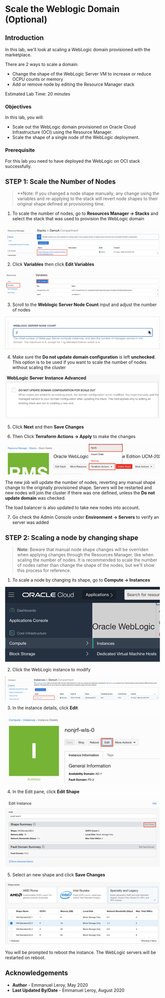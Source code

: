 # Scale the Weblogic Domain (Optional)

## Introduction

In this lab, we'll look at scaling a WebLogic domain provisioned with the marketplace.

There are 2 ways to scale a domain:

- Change the shape of the WebLogic Server VM to increase or reduce OCPU counts or memory
- Add or remove node by editing the Resource Manager stack

Estimated Lab Time: 20 minutes

### Objectives

In this lab, you will:

- Scale out the WebLogic domain provisioned on Oracle Cloud Infrastructure (OCI) using the Resource Manager.
- Scale the shape of a single node of the WebLogic deployment.

### Prerequisite

For this lab you need to have deployed the WebLogic on OCI stack successfully.

## **STEP 1:** Scale the Number of Nodes

>**Note: If you changed a node shape manually, any change using the variables and re-applying to the stack will revert node shapes to their original shape defined at provisioning time.

1. To scale the number of nodes, go to **Resources Manager -> Stacks** and select the stack that was used to provision the WebLogic domain

  ![](./images/scale-stack.png)

2. Click **Variables** then click **Edit Variables**

  ![](./images/scale-variables.png)

3. Scroll to the **Weblogic Server Node Count** input and adjust the number of nodes

  ![](./images/scale-10-nodes.png)

4. Make sure the **Do not update domain configuration** is left **unchecked**. This option is to be used if you want to scale the number of nodes without scaling the cluster

  ![](./images/scale-no-update.png)

5. Click **Next** and then **Save Changes**

6. Then Click **Terraform Actions -> Apply** to make the changes

  ![](./images/scale-tf-apply.png)

  The new job will update the number of nodes, reverting any manual shape change to the originally provisioned shape. Servers will be restarted and new nodes will join the cluster if there was one defined, unless the **Do not update domain** was checked.

  The load balancer is also updated to take new nodes into account.

7. Go check the Admin Console under **Environment -> Servers** to verify an server was added

## **STEP 2:** Scaling a node by changing shape

>**Note**: Beware that manual node shape changes will be overriden when applying changes through the Resources Manager, like when scaling the number of nodes. It is recommended to scale the number of nodes rather than change the shape of the nodes, but we'll show this process for reference.

1. To scale a node by changing its shape, go to **Compute -> Instances**

  ![](./images/scale-compute.png)

2. Click the WebLogic instance to modify

  ![](./images/scale-compute-instance.png)

3. In the instance details, click **Edit**

  ![](./images/scale-compute-edit.png)

4. In the Edit pane, click **Edit Shape**

  ![](./images/scale-compute-edit-shape.png)

5. Select an new shape and click **Save Changes**

  ![](./images/scale-compute-edit-shape2.png)

  You will be prompted to reboot the instance. The WebLogic servers will be restarted on reboot.

## Acknowledgements

 - **Author** - Emmanuel Leroy, May 2020
 - **Last Updated By/Date** - Emmanuel Leroy, August 2020
